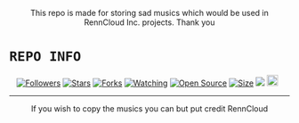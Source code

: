 <p align="center">
This repo is made for storing sad musics which would be used in RennCloud Inc. projects. Thank you
</p>

# ```REPO INFO```
<p align="center">
<a href="https://github.com/RennCloud/followers"><img title="Followers" src="https://img.shields.io/github/followers/RennCloud?color=red&style=flat-square"></a>
<a href="https://github.com/RennCloud/Sound-Sad/stargazers/"><img title="Stars" src="https://img.shields.io/github/stars/RennCloud/Sound-Sad?color=blue&style=flat-square"></a>
<a href="https://github.com/RennCloud/Sound-Sad/network/members"><img title="Forks" src="https://img.shields.io/github/forks/RennCloud/Sound-Sad?color=red&style=flat-square"></a>
<a href="https://github.com/RennCloud/Sound-Sad/watchers"><img title="Watching" src="https://img.shields.io/github/watchers/RennCloud/Sound-Sad?label=Watchers&color=blue&style=flat-square"></a>
<a href="https://github.com/RennCloud/Sound-Sad"><img title="Open Source" src="https://img.shields.io/badge/Author-🦄RennCloud%20Official-red?v=103"></a>
<a href="https://github.com/RennCloud/Sound-Sad/"><img title="Size" src="https://img.shields.io/github/repo-size/RennCloud/Sound-Sad?style=flat-square&color=green"></a>
<a href="https://hits.seeyoufarm.com"><img src="https://hits.seeyoufarm.com/api/count/incr/badge.svg?url=https%3A%2F%2Fgithub.com%2FZassTdr%2Ffungames-MD&count_bg=%2379C83D&title_bg=%23555555&icon=probot.svg&icon_color=%2300FF6D&title=hits&edge_flat=false"/></a>
<a href="https://github.com/RennCloud/fungames/graphs/commit-activity"><img height="20" src="https://img.shields.io/badge/Maintained%3F-yes-green.svg"></a>&nbsp;&nbsp;
</p>
<p align='center'>
    </p>

--------

<p align="center">
If you wish to copy the musics you can but put credit RennCloud
</p>
